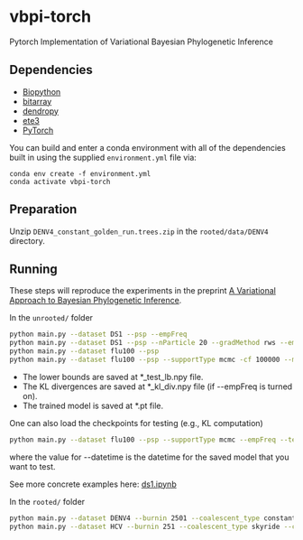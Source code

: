 # vbpi-torch
Pytorch Implementation of Variational Bayesian Phylogenetic Inference

## Dependencies

* [Biopython](http://biopython.org)
* [bitarray](https://pypi.org/project/bitarray/)
* [dendropy](https://dendropy.org)
* [ete3](http://etetoolkit.org)
* [PyTorch](https://pytorch.org/)

You can build and enter a conda environment with all of the dependencies built in using the supplied `environment.yml` file via:

```
conda env create -f environment.yml
conda activate vbpi-torch
```


## Preparation

Unzip `DENV4_constant_golden_run.trees.zip` in the `rooted/data/DENV4` directory.


## Running

These steps will reproduce the experiments in the preprint [A Variational Approach to Bayesian Phylogenetic Inference](http://arxiv.org/abs/2204.07747).

In the `unrooted/` folder

```bash
python main.py --dataset DS1 --psp --empFreq
python main.py --dataset DS1 --psp --nParticle 20 --gradMethod rws --empFreq
python main.py --dataset flu100 --psp
python main.py --dataset flu100 --psp --supportType mcmc -cf 100000 --maxIter 400000
```
* The lower bounds are saved at *_test_lb.npy file.
* The KL divergences are saved at *_kl_div.npy file (if --empFreq is turned on).
* The trained model is saved at *.pt file.

One can also load the checkpoints for testing (e.g., KL computation)
```bash
python main.py --dataset flu100 --psp --supportType mcmc --empFreq --test --datetime "20xx-xx-xx xx:xx:xx.xxxxxx"
```
where the value for --datetime is the datetime for the saved model that you want to test.

See more concrete examples here: [ds1.ipynb](https://github.com/zcrabbit/vbpi-torch/blob/main/unrooted/notebooks/ds1.ipynb)

In the `rooted/` folder
```bash
python main.py --dataset DENV4 --burnin 2501 --coalescent_type constant --clock_type strict --init_clock_rate 1e-3 --sample_info --psp --empFreq
python main.py --dataset HCV --burnin 251 --coalescent_type skyride --clock_type fixed_rate --init_clock_rate 7.9e-4 --psp
```
